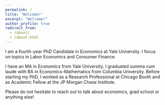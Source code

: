 ```yaml
---
permalink: /
title: "Welcome!"
excerpt: "Welcome!"
author_profile: true
redirect_from: 
  - /about/
  - /about.html
---
```

I am a fourth-year PhD Candidate in Economics at Yale University. I focus on topics in Labor Economics and Consumer Finance. 

I have an MA in Economics from Yale University. I graduated summa cum laude with BA in Economics-Mathematics from Columbia University. Before starting my PhD, I worked as a Research Professional at Chicago Booth and as Academic Fellow at the JP Morgan Chase Institute. 

Please do not hesitate to reach out to talk about economics, grad school or anything else!

